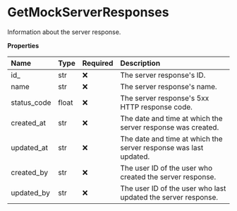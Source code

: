 # GetMockServerResponses

Information about the server response.

**Properties**

| Name        | Type  | Required | Description                                                      |
| :---------- | :---- | :------- | :--------------------------------------------------------------- |
| id\_        | str   | ❌       | The server response's ID.                                        |
| name        | str   | ❌       | The server response's name.                                      |
| status_code | float | ❌       | The server response's 5xx HTTP response code.                    |
| created_at  | str   | ❌       | The date and time at which the server response was created.      |
| updated_at  | str   | ❌       | The date and time at which the server response was last updated. |
| created_by  | str   | ❌       | The user ID of the user who created the server response.         |
| updated_by  | str   | ❌       | The user ID of the user who last updated the server response.    |

<!-- This file was generated by liblab | https://liblab.com/ -->
